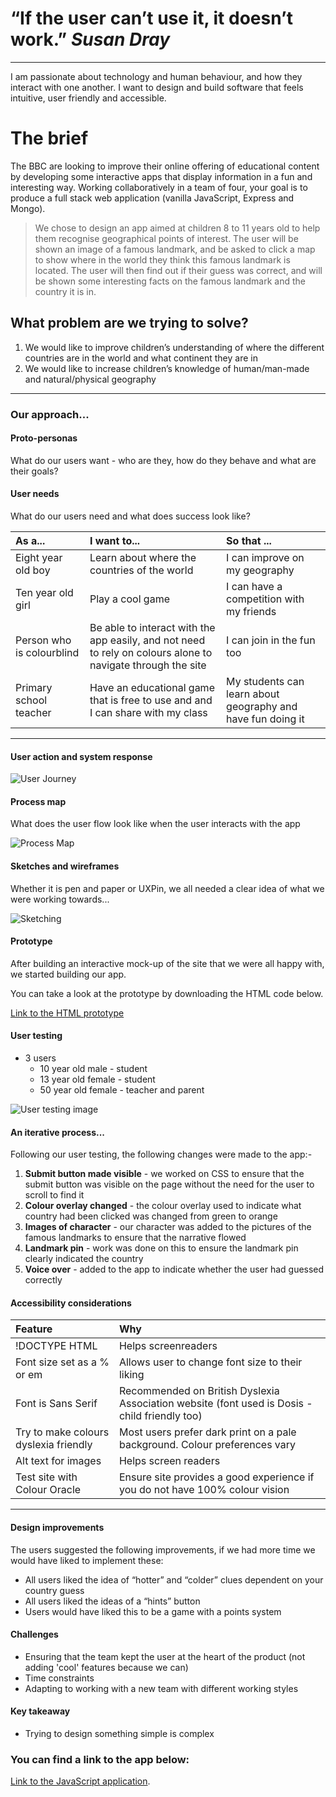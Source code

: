 # “If the user can’t use it, it doesn’t work.” _Susan Dray_ 

---
I am passionate about technology and human behaviour, and how they interact with one another. I want to design and build software that feels intuitive, user friendly and accessible.

# The brief

The BBC are looking to improve their online offering of educational content by developing some interactive apps that display information in a fun and interesting way. Working collaboratively in a team of four, your goal is to produce a full stack web application (vanilla JavaScript, Express and Mongo).


>We chose to design an app aimed at children 8 to 11 years old to help them recognise geographical points of interest. The user will be shown an image of a famous landmark, and be asked to click a map to show where in the world they think this famous landmark is located. The user will then find out if their guess was correct, and will be shown some interesting facts on the famous landmark and the country it is in. 

## What problem are we trying to solve?
1. We would like to improve children’s understanding of where the different countries are in the world and what continent they are in
2. We would like to increase children’s knowledge of human/man-made and natural/physical geography

***

### Our approach...

#### Proto-personas

What do our users want - who are they, how do they behave and what are their goals?

#### User needs

What do our users need and what does success look like?

| As a...                    | I want to...                                                                                                | So that ...                                               |
|:---------------------------|:------------------------------------------------------------------------------------------------------------|:----------------------------------------------------------|
| Eight  year old boy        | Learn about where the countries of the world                                                                |I can improve on my geography                              | 
| Ten year old girl          | Play a cool game                                                                                            |I can have a competition with my friends                   |         
| Person who is colourblind  | Be able to interact with the app easily, and not need to rely on colours alone to navigate through the site |I can join in the fun too                                  |
| Primary school teacher     | Have an educational game that is free to use and and I can share with my class                              |My students can learn about geography and have fun doing it|

 * * *                                                            

#### User action and system response

![User Journey](https://sarahmurphy86.github.io/assets/user_journey.png)

#### Process map
What does the user flow look like when the user interacts with the app

![Process Map](https://sarahmurphy86.github.io/assets/process_map.png)

#### Sketches and wireframes

Whether it is pen and paper or UXPin, we all needed a clear idea of what we were working towards...

![Sketching](https://sarahmurphy86.github.io/assets/sketch_and_wireframe.png)

#### Prototype

After building an interactive mock-up of the site that we were all happy with, we started building our app.

You can take a look at the prototype by downloading the HTML code below.

[Link to the HTML prototype](https://github.com/sarahmurphy86/JavaScript_group_project_ux/tree/master/JavaScript_protect_protype_version%200.1)

#### User testing

*   3 users
    - 10 year old male - student
    - 13 year old female - student
    - 50 year old female - teacher and parent

![User testing image](https://sarahmurphy86.github.io/assets/user_testing_image.jpg)

#### An iterative process...

Following our user testing, the following changes were made to the app:-

1. **Submit button made visible** - we worked on CSS to ensure that the submit button was visible on the page without the need for the user to scroll to find it
2. **Colour overlay changed** - the colour overlay used to indicate what country had been clicked was changed from green to orange
3. **Images of character** -  our character was added to the pictures of the famous landmarks to ensure that the narrative flowed
4. **Landmark pin** - work was done on this to ensure the landmark pin clearly indicated the country
5. **Voice over** - added to the app to indicate whether the user had guessed correctly 

#### Accessibility considerations

| Feature                               | Why                                                                                          | 
|:--------------------------------------|:---------------------------------------------------------------------------------------------|
| !DOCTYPE HTML                         | Helps screenreaders                                                                          |
| Font size set as a % or em            | Allows user to change font size to their liking                                              |
| Font is Sans Serif                    | Recommended on British Dyslexia Association website (font used is Dosis - child friendly too)|
| Try to make colours dyslexia friendly | Most users prefer dark print on a pale background. Colour preferences vary                   |
| Alt text for images                   | Helps screen readers                                                                         |
| Test site with Colour Oracle          | Ensure site provides a good experience if you do not have 100% colour vision                 |

***

#### Design improvements
The users suggested the following improvements, if we had more time we would have liked to implement these:
* All users liked the idea of “hotter” and “colder” clues dependent on your country guess
* All users liked the ideas of a “hints” button
* Users would have liked this to be a game with a points system

#### Challenges
* Ensuring that the team kept the user at the heart of the product (not adding 'cool' features because we can)
* Time constraints
* Adapting to working with a new team with different working styles

#### Key takeaway
* Trying to design something simple is complex

### You can find a link to the app below:
[Link to the JavaScript application](https://github.com/sarahmurphy86/JSProject-WhereInTheWorld).

